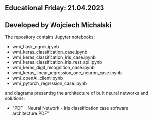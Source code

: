 Educational Friday: 21.04.2023
-----------------------------------------------------------------------------------------------
Developed by Wojciech Michalski
-----------------------------------------------------------------------------------------------

The repository contains Jupyter notebooks:
- wmi_flask_ngrok.ipynb
- wmi_keras_classification_case.ipynb
- wmi_keras_classification_iris_case.ipynb
- wmi_keras_classification_iris_rest_api.ipynb
- wmi_keras_digit_recognition_case.ipynb
- wmi_keras_linear_regression_one_neuron_case.ipynb
- wmi_openAI_client.ipynb
- wmi_pytorch_regression_case.ipynb

and diagrams presenting the architecture of built neural networks and solutions:
- "PDF - Neural Network - Iris classification case software architecture.PDF"
